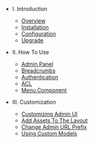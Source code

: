 - I. Introduction
    - [Overview](README.md)
    - [Installation](installation.md)
    - [Configuration](configuration.md)
    - [Upgrade](upgrade.md)

- II. How To Use
    - [Admin Panel](admin-panel.md)
    - [Breadcrumbs](breadcrumbs.md) 
    - [Authentication](admin-authentication.md)
    - [ACL](acl.md) 
    - [Menu Component](menu.md)

- III. Customization
    - [Customizing Admin UI](customize-admin-ui.md)
    - [Add Assets To The Layout](assets.md)
    - [Change Admin URL Prefix](change-url-prefix.md)
    - [Using Custom Models](models.md)
